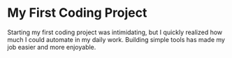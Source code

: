 # My First Coding Project

Starting my first coding project was intimidating, but I quickly realized how much I could automate in my daily work. Building simple tools has made my job easier and more enjoyable. 
